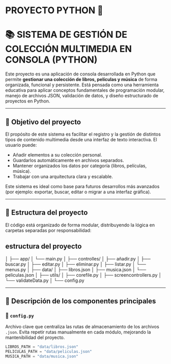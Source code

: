 # PROYECTO PYTHON 👾

# 📚 SISTEMA DE GESTIÓN DE COLECCIÓN MULTIMEDIA EN CONSOLA (PYTHON)

Este proyecto es una aplicación de consola desarrollada en Python que permite **gestionar una colección de libros, películas y música** de forma organizada, funcional y persistente. Está pensada como una herramienta educativa para aplicar conceptos fundamentales de programación modular, manejo de archivos JSON, validación de datos, y diseño estructurado de proyectos en Python.

---

## 🧠 Objetivo del proyecto

El propósito de este sistema es facilitar el registro y la gestión de distintos tipos de contenido multimedia desde una interfaz de texto interactiva. El usuario puede:

- Añadir elementos a su colección personal.
- Guardarlos automáticamente en archivos separados.
- Mantener organizados los datos por categoría (libros, películas, música).
- Trabajar con una arquitectura clara y escalable.

Este sistema es ideal como base para futuros desarrollos más avanzados (por ejemplo: exportar, buscar, editar o migrar a una interfaz gráfica).

---

## 📁 Estructura del proyecto

El código está organizado de forma modular, distribuyendo la lógica en carpetas separadas por responsabilidad:

## estructura del proyecto 

│
├── app/
│   └── main.py
│
├── controlles/
│   ├── añadir.py
│   ├── buscar.py
│   ├── editar.py
│   ├── eliminar.py
│   ├── listar.py
│   └── menus.py
│
├── data/
│   ├── libros.json
│   ├── musica.json
│   └── peliculas.json
│
├── utils/
│   ├── corefile.py
│   ├── screencontrollers.py
│   └── validateData.py
│
└── config.py

---

## 🧾 Descripción de los componentes principales

### 🔧 `config.py`

Archivo clave que centraliza las rutas de almacenamiento de los archivos `.json`. Evita repetir rutas manualmente en cada módulo, mejorando la mantenibilidad del proyecto.

```python
LIBROS_PATH = "data/libros.json"
PELICULAS_PATH = "data/peliculas.json"
MUSICA_PATH = "data/musica.json"
```

